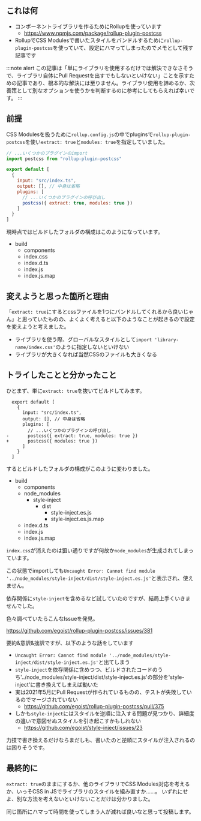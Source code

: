 <!--
title:   rollup-plugin-postcssを調べていたメモ
tags:    ComponentLibraries,css-modules,postcss,rollup.js
id:      b47968ede7b348f5e578
private: false
-->
## これは何

- コンポーネントライブラリを作るためにRollupを使っています
    - https://www.npmjs.com/package/rollup-plugin-postcss
- RollupでCSS Modulesで書いたスタイルをバンドルするために`rollup-plugin-postcss`を使っていて、設定にハマってしまったのでメモとして残す記事です

:::note alert
この記事は「単にライブラリを使用するだけでは解決できなさそうで、ライブラリ自体にPull Requestを出すでもしないといけない」ことを示すための記事であり、根本的な解決には至りません。ライブラリ使用を諦めるか、次善策として別なオプションを使うかを判断するのに参考にしてもらえれば幸いです。
:::

## 前提

CSS Modulesを扱うために`rollup.config.js`の中でpluginsで`rollup-plugin-postcss`を使い`extract: true`と`modules: true`を指定していました。

```javascript:rollup.config.js
// ...いくつかのプラグインのimport
import postcss from "rollup-plugin-postcss"

export default [
  {
    input: "src/index.ts",
    output: [], // 中身は省略
    plugins: [
      // ...いくつかのプラグインの呼び出し
      postcss({ extract: true, modules: true })
    ]
  }
]
```

現時点ではビルドしたフォルダの構成はこのようになっています。

- build
    - components
    - index.css
    - index.d.ts
    - index.js
    - index.js.map

## 変えようと思った箇所と理由

「`extract: true`にするとcssファイルを1つにバンドルしてくれるから良いじゃん」と思っていたものの、よくよく考えると以下のようなことが起きるので設定を変えようと考えました。

- ライブラリを使う際、グローバルなスタイルとして`import 'library-name/index.css'`のように指定しないといけない
- ライブラリが大きくなれば当然CSSのファイルも大きくなる

## トライしたことと分かったこと

ひとまず、単に`extract: true`を抜いてビルドしてみます。

```diff_javascript:rollup.config.js（変更後）
  export default [
    {
      input: "src/index.ts",
      output: [], // 中身は省略
      plugins: [
        // ...いくつかのプラグインの呼び出し
-       postcss({ extract: true, modules: true })
+       postcss({ modules: true })
      ]
    }
  ]
```

するとビルドしたフォルダの構成がこのように変わりました。

- build
    - components
    - node_modules
        - style-inject
            - dist
                - style-inject.es.js
                - style-inject.es.js.map
    - index.d.ts
    - index.js
    - index.js.map

`index.css`が消えたのは狙い通りですが何故か`node_modules`が生成されてしまっています。

この状態でimportしても`Uncaught Error: Cannot find module '../node_modules/style-inject/dist/style-inject.es.js'`と表示され、使えません。

依存関係に`style-inject`を含めるなど試していたのですが、結局上手くいきませんでした。

色々調べていたらこんなIssueを発見。

https://github.com/egoist/rollup-plugin-postcss/issues/381

要約&意訳&拙訳ですが、以下のような話をしています

- `Uncaught Error: Cannot find module '../node_modules/style-inject/dist/style-inject.es.js'`と出てしまう
- `style-inject`を依存関係に含めつつ、ビルドされたコードのうち'../node_modules/style-inject/dist/style-inject.es.js'の部分を'style-inject'に書き換えてしまえば動いた
- 実は2021年5月にPull Requestが作られているものの、テストが失敗しているのでマージされていない
    - https://github.com/egoist/rollup-plugin-postcss/pull/375
- しかも`style-inject`にはスタイルを逆順に注入する問題が見つかり、詳細度の違いで意図せぬスタイルを引き起こすかもしれない
    - https://github.com/egoist/style-inject/issues/23

力技で書き換えるだけならまだしも、書いたのと逆順にスタイルが注入されるのは困りそうです。

## 最終的に

`extract: true`のままにするか、他のライブラリでCSS Modules対応を考えるか、いっそCSS in JSでライブラリのスタイルを組み直すか……。
いずれにせよ、別な方法を考えないといけないことだけは分かりました。

同じ箇所にハマって時間を使ってしまう人が減れば良いなと思って投稿します。